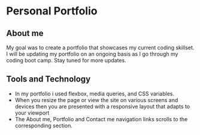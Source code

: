 # Personal Portfolio

## About me

My goal was to create a portfolio that showcases my current coding skillset. I will be updating my portfolio on an ongoing basis as I go through my coding boot camp. Stay tuned for more updates.

## Tools and Technology

- In my portfolio i used flexbox, media queries, and CSS variables.
- When you resize the page or view the site on various screens and devices
   then you are presented with a responsive layout that adapts to your viewport
- The About me, Portfolio and Contact me navigation links scrolls to the corresponding section.







